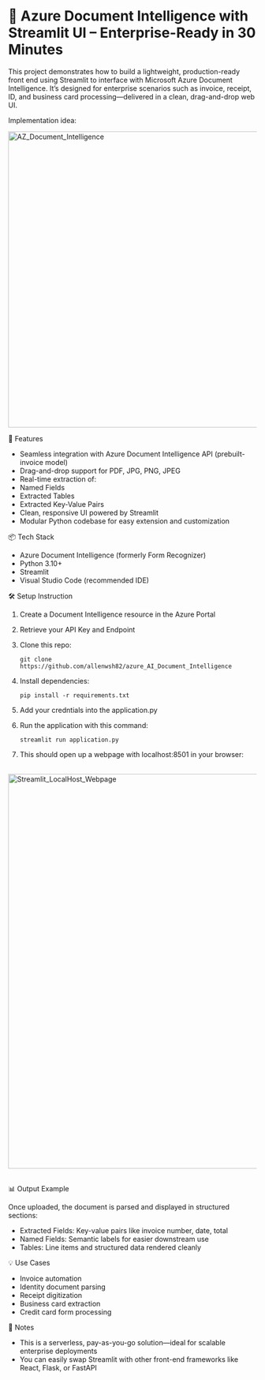 # 🚀 Azure Document Intelligence with Streamlit UI – Enterprise-Ready in 30 Minutes

This project demonstrates how to build a lightweight, production-ready front end using Streamlit to interface with Microsoft Azure Document Intelligence. It’s designed for enterprise scenarios such as invoice, receipt, ID, and business card processing—delivered in a clean, drag-and-drop web UI.

Implementation idea:

<img width="1000" height="600" alt="AZ_Document_Intelligence" src="https://github.com/user-attachments/assets/4e5c4556-6470-4eb7-be99-6e1ddfa94019" />

🔧 Features
- Seamless integration with Azure Document Intelligence API (prebuilt-invoice model)
- Drag-and-drop support for PDF, JPG, PNG, JPEG
- Real-time extraction of:
- Named Fields
- Extracted Tables
- Extracted Key-Value Pairs
- Clean, responsive UI powered by Streamlit
- Modular Python codebase for easy extension and customization
  
📦 Tech Stack
- Azure Document Intelligence (formerly Form Recognizer)
- Python 3.10+
- Streamlit
- Visual Studio Code (recommended IDE)


🛠️ Setup Instruction

1) Create a Document Intelligence resource in the Azure Portal
2) Retrieve your API Key and Endpoint
3) Clone this repo:
   ``` 
   git clone https://github.com/allenwsh82/azure_AI_Document_Intelligence
   ```
4) Install dependencies:
   ```
   pip install -r requirements.txt
   ```
6) Add your credntials into the application.py
   
7) Run the application with this command:
   ```
   streamlit run application.py
   ```

8) This should open up a webpage with localhost:8501 in your browser:

<br/>

<img width="1000" height="800" alt="Streamlit_LocalHost_Webpage" src="https://github.com/user-attachments/assets/86b93857-6f70-4c66-a892-7c37099365d5" />

<br/>
<br/>

📊 Output Example

Once uploaded, the document is parsed and displayed in structured sections:
- Extracted Fields: Key-value pairs like invoice number, date, total
- Named Fields: Semantic labels for easier downstream use
- Tables: Line items and structured data rendered cleanly
  
💡 Use Cases

- Invoice automation
- Identity document parsing
- Receipt digitization
- Business card extraction
- Credit card form processing
  
📌 Notes

- This is a serverless, pay-as-you-go solution—ideal for scalable enterprise deployments
- You can easily swap Streamlit with other front-end frameworks like React, Flask, or FastAPI
